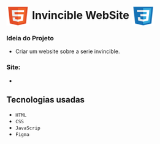 <div className="Invincible">
  <h1>
    <img align="center" alt="Poke" height="50" width="60" src="https://github.com/devicons/devicon/blob/master/icons/html5/html5-original.svg"/>
    Invincible WebSite
    <img align="center" alt="Poke" height="50" width="60" src="https://github.com/devicons/devicon/blob/master/icons/css3/css3-original.svg"/>
  </h1>
</div>
 
### Ideia do Projeto 
- Criar um website sobre a serie invincible.

### Site:
- 

## Tecnologias usadas
- `HTML`
- `CSS`
- `JavaScrip`
- `Figma`

